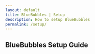 ```yaml
---
layout: default
title: BlueBubbles | Setup
description: How to setup BlueBubbles
permalink: /setup/
---
```


## BlueBubbles Setup Guide